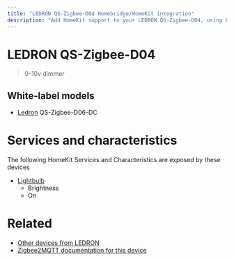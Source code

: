 ```yaml
---
title: "LEDRON QS-Zigbee-D04 Homebridge/HomeKit integration"
description: "Add HomeKit support to your LEDRON QS-Zigbee-D04, using Homebridge, Zigbee2MQTT and homebridge-z2m."
---
```

<!---
This file has been GENERATED using src/docgen/docgen.ts
DO NOT EDIT THIS FILE MANUALLY!
-->
# LEDRON QS-Zigbee-D04
> 0-10v dimmer


## White-label models
* [Ledron](../index.md#ledron) QS-Zigbee-D06-DC

# Services and characteristics
The following HomeKit Services and Characteristics are exposed by
these devices

* [Lightbulb](../../light.md)
  * Brightness
  * On


# Related
* [Other devices from LEDRON](../index.md#ledron)
* [Zigbee2MQTT documentation for this device](https://www.zigbee2mqtt.io/devices/QS-Zigbee-D04.html)